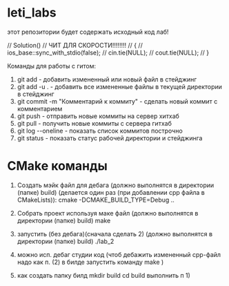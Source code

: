 # leti_labs 
этот репозитории будет содержать исходный код лаб! 

// Solution() // ЧИТ ДЛЯ СКОРОСТИ!!!!!!!!
//     {
//         ios_base::sync_with_stdio(false);
//         cin.tie(NULL);
//         cout.tie(NULL);
//     } 

Команды для работы с гитом:

1) git add <file> - добавить измененный или новый файл в стейджинг
2) git add -u . - добавить все измененные файлы в текущей директории в стейджинг
3) git commit -m "Комментарий к коммиту" - сделать новый коммит с комментарием
4) git push - отправить новые коммиты на сервер хитхаб
5) git pull - получить новые коммиты с сервера гитхаб
6) git log --oneline - показать список коммитов построчно
7) git status - показать статус рабочей директории и стейджинга


# CMake команды
1) Создать мэйк файл для дебага (должно выполнятся в директории (папке) build) (делается один раз (при добавлении срр файла в CMakeLists)): 
    cmake -DCMAKE_BUILD_TYPE=Debug ..
2) Собрать проект используя маке файл (должно выполнятся в директории (папке) build)
    make
3) запустить (без дебага)(сначала сделать 2) (должно выполнятся в директории (папке) build)
    ./lab_2 
4) можно исп. дебаг студии код (чтоб дебажить измененный срр-файл надо как п. (2) в билде запустить команду make )

5) как создать папку билд
    mkdir build
    cd build
    выполнить п 1)

